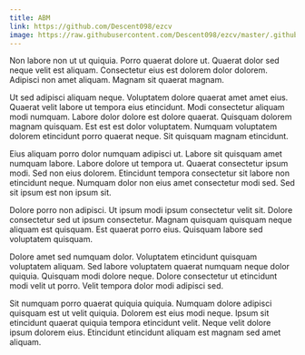 ```yaml
---
title: ABM
link: https://github.com/Descent098/ezcv
image: https://raw.githubusercontent.com/Descent098/ezcv/master/.github/logo.png
---
```


Non labore non ut ut quiquia. Porro quaerat dolore ut. Quaerat dolor sed neque velit est aliquam. Consectetur eius est dolorem dolor dolorem. Adipisci non amet aliquam. Magnam sit quaerat magnam.

Ut sed adipisci aliquam neque. Voluptatem dolore quaerat amet amet eius. Quaerat velit labore ut tempora eius etincidunt. Modi consectetur aliquam modi numquam. Labore dolor dolore est dolore quaerat. Quisquam dolorem magnam quisquam. Est est est dolor voluptatem. Numquam voluptatem dolorem etincidunt porro quaerat neque. Sit quisquam magnam etincidunt.

Eius aliquam porro dolor numquam adipisci ut. Labore sit quisquam amet numquam labore. Labore dolore ut tempora ut. Quaerat consectetur ipsum modi. Sed non eius dolorem. Etincidunt tempora consectetur sit labore non etincidunt neque. Numquam dolor non eius amet consectetur modi sed. Sed sit ipsum est non ipsum sit.

Dolore porro non adipisci. Ut ipsum modi ipsum consectetur velit sit. Dolore consectetur sed ut ipsum consectetur. Magnam quisquam quisquam neque aliquam est quisquam. Est quaerat porro eius. Quisquam labore sed voluptatem quisquam.

Dolore amet sed numquam dolor. Voluptatem etincidunt quisquam voluptatem aliquam. Sed labore voluptatem quaerat numquam neque dolor quiquia. Quisquam modi dolore neque. Dolore consectetur ut etincidunt modi velit ut porro. Velit tempora dolor modi adipisci sed.

Sit numquam porro quaerat quiquia quiquia. Numquam dolore adipisci quisquam est ut velit quiquia. Dolorem est eius modi neque. Ipsum sit etincidunt quaerat quiquia tempora etincidunt velit. Neque velit dolore ipsum dolorem eius. Etincidunt etincidunt aliquam est magnam sed amet aliquam.
    